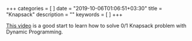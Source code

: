 +++
categories = [
]
date = "2019-10-06T01:06:51+03:30"
title = "Knapsack"
description = ""
keywords = [
]
+++

[This video](https://www.youtube.com/watch?v=8LusJS5-AGo) is a good start to learn how to solve 0/1 Knapsack problem with Dynamic Programming.

